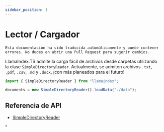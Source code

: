 ```yaml
---
sidebar_position: 1
---
```


# Lector / Cargador

`Esta documentación ha sido traducida automáticamente y puede contener errores. No dudes en abrir una Pull Request para sugerir cambios.`

LlamaIndex.TS admite la carga fácil de archivos desde carpetas utilizando la clase `SimpleDirectoryReader`. Actualmente, se admiten archivos `.txt`, `.pdf`, `.csv`, `.md` y `.docx`, ¡con más planeados para el futuro!

```typescript
import { SimpleDirectoryReader } from "llamaindex";

documents = new SimpleDirectoryReader().loadData("./data");
```

## Referencia de API

- [SimpleDirectoryReader](../../api/classes/SimpleDirectoryReader.md)

"
